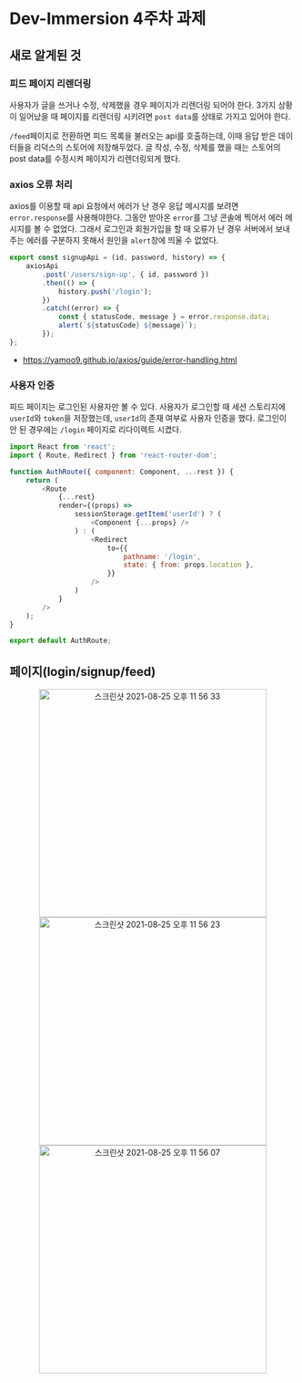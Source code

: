 # Dev-Immersion 4주차 과제

## 새로 알게된 것

### 피드 페이지 리렌더링
사용자가 글을 쓰거나 수정, 삭제했을 경우 페이지가 리렌더링 되어야 한다. 3가지 상황이 일어났을 때 페이지를 리렌더링 시키려면 `post data`를 상태로 가지고 있어야 한다.

`/feed`페이지로 전환하면 피드 목록을 불러오는 api를 호출하는데, 이때 응답 받은 데이터들을 리덕스의 스토어에 저장해두었다. 글 작성, 수정, 삭제를 했을 때는 스토어의 post data를 수정시켜 페이지가 리렌더링되게 했다.

### axios 오류 처리
axios를 이용할 때 api 요청에서 에러가 난 경우 응답 메시지를 보려면 `error.response`를 사용해야한다. 그동안 받아온 `error`를 그냥 콘솔에 찍어서 에러 메시지를 볼 수 없었다. 그래서 로그인과 회원가입을 할 때 오류가 난 경우 서버에서 보내주는 에러를 구분하지 못해서 원인을 `alert`창에 띄울 수 없었다. 
```javascript
export const signupApi = (id, password, history) => {
    axiosApi
        .post('/users/sign-up', { id, password })
        .then(() => {
            history.push('/login');
        })
        .catch((error) => {
            const { statusCode, message } = error.response.data;
            alert(`${statusCode} ${message}`);
        });
};
```
- https://yamoo9.github.io/axios/guide/error-handling.html

### 사용자 인증
피드 페이지는 로그인된 사용자만 볼 수 있다. 사용자가 로그인할 때 세션 스토리지에 `userId`와 `token`을 저장했는데, `userId`의 존재 여부로 사용자 인증을 했다. 로그인이 안 된 경우에는 `/login` 페이지로 리다이렉트 시켰다.

```javascript
import React from 'react';
import { Route, Redirect } from 'react-router-dom';

function AuthRoute({ component: Component, ...rest }) {
    return (
        <Route
            {...rest}
            render={(props) =>
                sessionStorage.getItem('userId') ? (
                    <Component {...props} />
                ) : (
                    <Redirect
                        to={{
                            pathname: '/login',
                            state: { from: props.location },
                        }}
                    />
                )
            }
        />
    );
}

export default AuthRoute;
```

## 페이지(login/signup/feed)

<p align="center">
  <img width="400" alt="스크린샷 2021-08-25 오후 11 56 33" src="https://user-images.githubusercontent.com/55270881/130814382-66039339-a401-4209-bc94-040729cd8f36.png"><img width="400" alt="스크린샷 2021-08-25 오후 11 56 23" src="https://user-images.githubusercontent.com/55270881/130814408-b6438d6a-997a-428f-b72e-4c01e05f56d9.png"><img width="400" alt="스크린샷 2021-08-25 오후 11 56 07" src="https://user-images.githubusercontent.com/55270881/131864431-57decae2-6cf1-4689-a84a-863e85f470bf.png">
</p>
